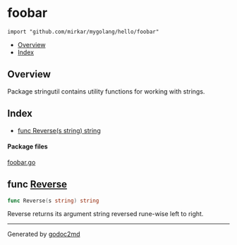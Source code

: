 

# foobar
`import "github.com/mirkar/mygolang/hello/foobar"`

* [Overview](#pkg-overview)
* [Index](#pkg-index)

## <a name="pkg-overview">Overview</a>
Package stringutil contains utility functions for working with strings.




## <a name="pkg-index">Index</a>
* [func Reverse(s string) string](#Reverse)


#### <a name="pkg-files">Package files</a>
[foobar.go](/src/github.com/mirkar/mygolang/hello/foobar/foobar.go) 





## <a name="Reverse">func</a> [Reverse](/src/target/foobar.go?s=164:193#L5)
``` go
func Reverse(s string) string
```
Reverse returns its argument string reversed rune-wise left to right.








- - -
Generated by [godoc2md](http://godoc.org/github.com/davecheney/godoc2md)
